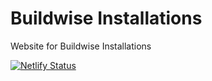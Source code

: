 # Buildwise Installations

Website for Buildwise Installations

[![Netlify Status](https://api.netlify.com/api/v1/badges/ec621acc-2b14-4014-a48d-1947290268a4/deploy-status)](https://app.netlify.com/sites/buildwise-installations/deploys)
